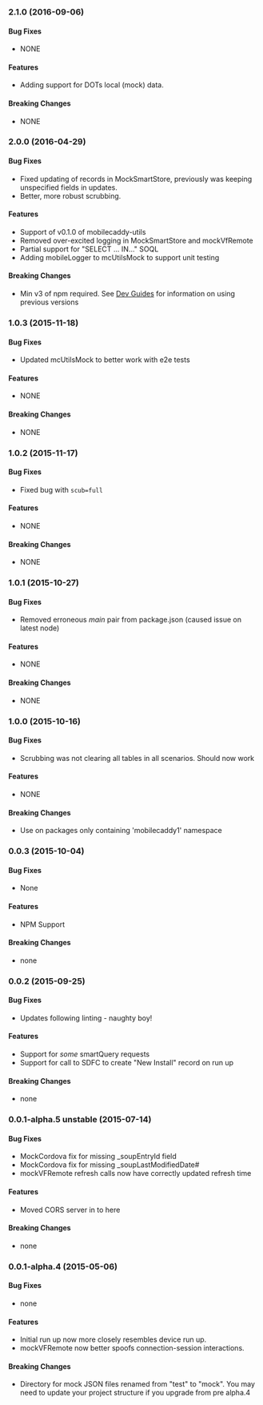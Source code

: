 ### 2.1.0  (2016-09-06)


#### Bug Fixes

* NONE

#### Features

* Adding support for DOTs local (mock) data.

#### Breaking Changes

* NONE


### 2.0.0  (2016-04-29)


#### Bug Fixes

* Fixed updating of records in MockSmartStore, previously was keeping unspecified fields in updates.
* Better, more robust scrubbing.

#### Features

* Support of v0.1.0 of mobilecaddy-utils
* Removed over-excited logging in MockSmartStore and mockVfRemote
* Partial support for "SELECT ... IN..." SOQL
* Adding mobileLogger to mcUtilsMock to support unit testing

#### Breaking Changes

* Min v3 of npm required. See [Dev Guides](http://developer.mobilecaddy.net) for information on using previous versions


### 1.0.3  (2015-11-18)


#### Bug Fixes

* Updated mcUtilsMock to better work with e2e tests

#### Features

* NONE

#### Breaking Changes

* NONE


### 1.0.2  (2015-11-17)


#### Bug Fixes

* Fixed bug with `scub=full`

#### Features

* NONE

#### Breaking Changes

* NONE


### 1.0.1  (2015-10-27)


#### Bug Fixes

* Removed erroneous _main_ pair from package.json (caused issue on latest node)

#### Features

* NONE

#### Breaking Changes

* NONE



### 1.0.0  (2015-10-16)


#### Bug Fixes

* Scrubbing was not clearing all tables in all scenarios. Should now work

#### Features

* NONE

#### Breaking Changes

* Use on packages only containing 'mobilecaddy1' namespace


### 0.0.3  (2015-10-04)


#### Bug Fixes

* None

#### Features

* NPM Support

#### Breaking Changes

* none


### 0.0.2  (2015-09-25)


#### Bug Fixes

* Updates following linting - naughty boy!

#### Features

* Support for _some_ smartQuery requests
* Support for call to SDFC to create "New Install" record on run up

#### Breaking Changes

* none


### 0.0.1-alpha.5 unstable (2015-07-14)


#### Bug Fixes

* MockCordova fix for missing _soupEntryId field
* MockCordova fix for missing _soupLastModifiedDate#
* mockVFRemote refresh calls now have correctly updated refresh time

#### Features

* Moved CORS server in to here

#### Breaking Changes

* none


### 0.0.1-alpha.4 (2015-05-06)


#### Bug Fixes

* none

#### Features

* Initial run up now more closely resembles device run up.
* mockVFRemote now better spoofs connection-session interactions.

#### Breaking Changes

* Directory for mock JSON files renamed from "test" to "mock". You may need to update your project structure if you upgrade from pre alpha.4

